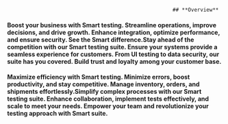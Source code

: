                                                           ## **Overview**

#### Boost your business with Smart testing. Streamline operations, improve decisions, and drive growth. Enhance integration, optimize performance, and ensure security. See the Smart difference.Stay ahead of the competition with our Smart testing suite. Ensure your systems provide a seamless experience for customers. From UI testing to data security, our suite has you covered. Build trust and loyalty among your customer base.
#### Maximize efficiency with Smart testing. Minimize errors, boost productivity, and stay competitive. Manage inventory, orders, and shipments effortlessly.Simplify complex processes with our Smart testing suite. Enhance collaboration, implement tests effectively, and scale to meet your needs. Empower your team and revolutionize your testing approach with Smart suite.
